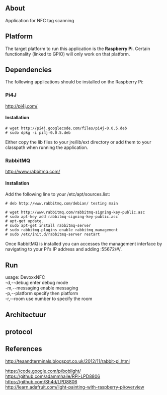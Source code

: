 ## About
Application for NFC tag scanning

## Platform

The target platform to run this application is the **Raspberry Pi**. Certain functionality (linked to GPIO) will only work on that platform.

## Dependencies
The following applications should be installed on the Raspberry Pi:

### Pi4J
http://pi4j.com/<br />

#### Installation
    # wget http://pi4j.googlecode.com/files/pi4j-0.0.5.deb
    # sudo dpkg -i pi4j-0.0.5.deb

Either copy the lib files to your jre/lib/ext directory or add them to your classpath when running the application.

### RabbitMQ
http://www.rabbitmq.com/

#### Installation

Add the following line to your /etc/apt/sources.list:
<pre><code># deb http://www.rabbitmq.com/debian/ testing main</code></pre>
    # wget http://www.rabbitmq.com/rabbitmq-signing-key-public.asc
    # sudo apt-key add rabbitmq-signing-key-public.asc
    # apt-get update.
    # sudo apt-get install rabbitmq-server
    # sudo rabbitmq-plugins enable rabbitmq_management
	# sudo /etc/init.d/rabbitmq-server restart 

Once RabbitMQ is installed you can accesses the management interface by navigating to your PI's IP address and adding :55672/#/.

## Run ##
usage: DevoxxNFC<br />
 -d,--debug             enter debug mode<br />
 -m,--messaging         enable messaging<br />
 -p,--platform <name>   specify then platform<br />
 -r,--room <number>     use number to specify the room
 
## Architectuur

## protocol

## References
http://teaandterminals.blogspot.co.uk/2012/11/rabbit-pi.html

https://code.google.com/p/boblight/<br />
https://github.com/adammhaile/RPi-LPD8806<br />
https://github.com/Sh4d/LPD8806<br />
http://learn.adafruit.com/light-painting-with-raspberry-pi/overview

